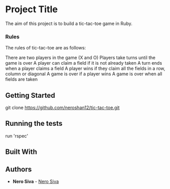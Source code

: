 # Project Title

The aim of this project is to build a tic-tac-toe game in Ruby.

### Rules

The rules of tic-tac-toe are as follows:

There are two players in the game (X and O)
Players take turns until the game is over
A player can claim a field if it is not already taken
A turn ends when a player claims a field
A player wins if they claim all the fields in a row, column or diagonal
A game is over if a player wins
A game is over when all fields are taken

## Getting Started

git clone https://github.com/neroshan12/tic-tac-toe.git

## Running the tests

run 'rspec'


## Built With



## Authors

* **Nero Siva** -  [Nero Siva](https://github.com/neroshan12)
